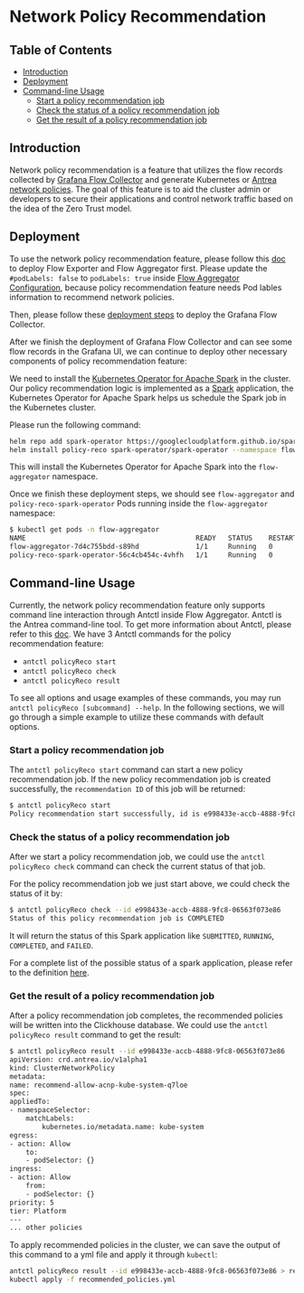 # Network Policy Recommendation

## Table of Contents

<!-- toc -->
- [Introduction](#introduction)
- [Deployment](#deployment)
- [Command-line Usage](#command-line)
  - [Start a policy recommendation job](#policyReco-start)
  - [Check the status of a policy recommendation job](#policyReco-check)
  - [Get the result of a policy recommendation job](#policyReco-result)
<!-- /toc -->

## Introduction

Network policy recommendation is a feature that utilizes the flow records collected by
[Grafana Flow Collector](network-flow-visibility.md#grafana-flow-collector) and generate
Kubernetes or [Antrea network policies](https://github.com/antrea-io/antrea/blob/main/docs/antrea-network-policy.md).
The goal of this feature is to aid the cluster admin or developers to secure
their applications and control network traffic based on the idea of the Zero Trust model.

## Deployment

To use the network policy recommendation feature, please follow this [doc](https://github.com/antrea-io/antrea/blob/main/docs/network-flow-visibility.md) to deploy Flow Exporter and Flow Aggregator first.
Please update the `#podLabels: false` to `podLabels: true` inside
[Flow Aggregator Configuration](https://github.com/antrea-io/antrea/blob/main/docs/network-flow-visibility.md#configuration-1),
because policy recommendation feature needs Pod lables information to recommend network policies.

Then, please follow these [deployment steps](network-flow-visibility.md#deployment-steps)
to deploy the Grafana Flow Collector.

After we finish the deployment of Grafana Flow Collector and can see some flow records in the Grafana UI,
we can continue to deploy other necessary components of policy recommendation feature:

We need to install the [Kubernetes Operator for Apache Spark](https://github.com/GoogleCloudPlatform/spark-on-k8s-operator)
in the cluster.
Our policy recommendation logic is implemented as a [Spark](https://github.com/apache/spark) application,
the Kubernetes Operator for Apache Spark helps us schedule the Spark job in the Kubernetes cluster.

Please run the following command:

```bash
helm repo add spark-operator https://googlecloudplatform.github.io/spark-on-k8s-operator
helm install policy-reco spark-operator/spark-operator --namespace flow-aggregator
```

This will install the Kubernetes Operator for Apache Spark into the `flow-aggregator` namespace.

Once we finish these deployment steps, we should see `flow-aggregator` and `policy-reco-spark-operator` Pods running inside the `flow-aggregator` namespace:

```bash
$ kubectl get pods -n flow-aggregator
NAME                                          READY   STATUS    RESTARTS   AGE
flow-aggregator-7d4c755bdd-s89hd              1/1     Running   0          2m19s
policy-reco-spark-operator-56c4cb454c-4vhfh   1/1     Running   0          2m19s
```

## Command-line Usage

Currently, the network policy recommendation feature only supports command line interaction through Antctl inside Flow Aggregator.
Antctl is the Antrea command-line tool. To get more information about Antctl, please refer to this [doc](https://github.com/antrea-io/antrea/blob/main/docs/antctl.md). We have 3 Antctl commands for the policy recommendation feature:

- `antctl policyReco start`
- `antctl policyReco check`
- `antctl policyReco result`

To see all options and usage examples of these commands, you may run `antctl policyReco [subcommand] --help`. In the following sections, we will go through a simple example to utilize these commands with default options.

### Start a policy recommendation job

The `antctl policyReco start` command can start a new policy recommendation job.
If the new policy recommendation job is created successfully, the `recommendation ID` of this job will be returned:

```bash
$ antctl policyReco start
Policy recommendation start successfully, id is e998433e-accb-4888-9fc8-06563f073e86
```

### Check the status of a policy recommendation job

After we start a policy recommendation job, we could use the `antctl policyReco check`
command can check the current status of that job.

For the policy recommendation job we just start above, we could check the status of it by:

```bash
$ antctl policyReco check --id e998433e-accb-4888-9fc8-06563f073e86
Status of this policy recommendation job is COMPLETED
```

It will return the status of this Spark application like `SUBMITTED`, `RUNNING`, `COMPLETED`, and `FAILED`.

For a complete list of the possible status of a spark application, please refer to the definition [here](https://github.com/GoogleCloudPlatform/spark-on-k8s-operator/blob/3b58b2632545b1f20e105a6080d6597513af60da/pkg/apis/sparkoperator.k8s.io/v1beta2/types.go#L331).

### Get the result of a policy recommendation job

After a policy recommendation job completes, the recommended policies will be written into the Clickhouse database. We could use the `antctl policyReco result` command to get the result:

```bash
$ antctl policyReco result --id e998433e-accb-4888-9fc8-06563f073e86
apiVersion: crd.antrea.io/v1alpha1
kind: ClusterNetworkPolicy
metadata:
name: recommend-allow-acnp-kube-system-q7loe
spec:
appliedTo:
- namespaceSelector:
    matchLabels:
        kubernetes.io/metadata.name: kube-system
egress:
- action: Allow
    to:
    - podSelector: {}
ingress:
- action: Allow
    from:
    - podSelector: {}
priority: 5
tier: Platform
---
... other policies
```

To apply recommended policies in the cluster, we can save the output of this command to a yml file and apply it through `kubectl`:

```bash
antctl policyReco result --id e998433e-accb-4888-9fc8-06563f073e86 > recommended_policies.yml
kubectl apply -f recommended_policies.yml
```
